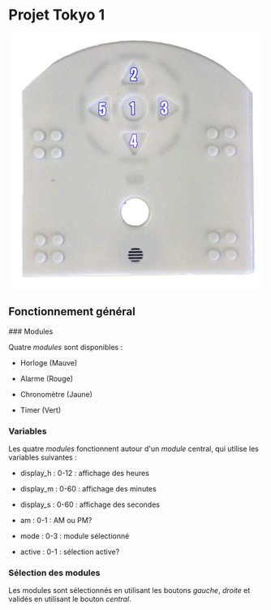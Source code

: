 # Projet Tokyo 1

![PhotoThymio](https://github.com/Bugnon/oc-2018/blob/master/img/thymio.jpg)

## Fonctionnement général

### Modules

Quatre *modules* sont disponibles :

- Horloge (Mauve)

- Alarme (Rouge)

- Chronomètre (Jaune)

- Timer (Vert)

### Variables

Les quatre *modules* fonctionnent autour d'un *module* central, qui utilise les variables suivantes : 

- display_h : 0-12 : affichage des heures

- display_m : 0-60 : affichage des minutes

- display_s : 0-60 : affichage des secondes

- am : 0-1 : AM ou PM?

- mode : 0-3 :  module sélectionné

- active : 0-1 : sélection active? 

### Sélection des modules

Les modules sont sélectionnés en utilisant les boutons *gauche*, *droite* et validés en utilisant le bouton *central*.

